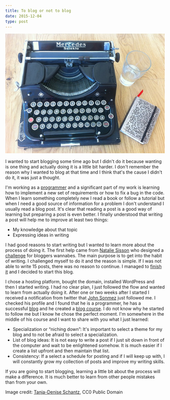 ```yaml
---
title: To blog or not to blog
date: 2015-12-04
type: post
---
```


![Featured imaged][featured-image]

I wanted to start blogging some time ago but I didn't do it because wanting is one thing and actually doing it is a little bit harder. I don't remember the reason why I wanted to blog at that time and I think that's the cause I didn't do it, it was just a thought.

I'm working as a [programmer][what-is-programmer] and a significant part of my work is learning how to implement a new set of requirements or how to fix a bug in the code. When I learn something completely new I read a book or follow a tutorial but when I need a good source of information for a problem I don't understand I usually read a blog post. It's clear that reading a post is a good way of learning but preparing a post is even better. I finally understood that writing a post will help me to improve at least two things:

* My knowledge about that topic
* Expressing ideas in writing

I had good reasons to start writing but I wanted to learn more about the process of doing it. The first help came from [Natalie Sisson][natalie-sisson] who designed a [challenge][15-days-freedom-blog-challenge] for bloggers wannabes. The main purpose is to get into the habit of writing. I challenged myself to do it and the reason is simple. If I was not able to write 15 posts, there was no reason to continue. I managed to [finish it][ep-wp] and I decided to start this blog.

I chose a hosting platform, bought the domain, installed WordPress and then I started writing. I had no clear plan, I just followed the flow and wanted to learn from actually doing it. After one or two weeks after I started I received a notification from twitter that [John Sonmez][jsonmez] just followed me. I checked his profile and I found that he is a programmer, he has a successful [blog][simple-programmer] and he created a [blog course][sp-blog-course]. I do not know why he started to follow me but I know he chose the perfect moment. I'm somewhere in the middle of his course and I want to share with you what I just learned:

* Specialization or “niching down”: It's important to select a theme for my blog and to not be afraid to select a specialization.
* List of blog ideas: It is not easy to write a post if I just sit down in front of the computer and wait to be enlightened somehow. It is much easier if I create a list upfront and then maintain that list.
* Consistency: If a select a schedule for posting and if I will keep up with, I will constantly grow my collection of posts and improve my writing skills.

If you are going to start blogging, learning a little bit about the process will make a difference. It is much better to learn from other people mistakes than from your own.

Image credit: [Tanja-Denise Schantz][pixabay-yourschantz], CC0 Public Domain

[featured-image]: typewriter-512149_640.jpg
[what-is-programmer]: /what-is-programmer/ "What is a programmer?"
[15-days-freedom-blog-challenge]:http://suitcaseentrepreneur.com/15-days-freedom-blog-challenge "15 Days to Freedom Blog Challenge"
[natalie-sisson]: http://suitcaseentrepreneur.com/about/ "Natalie: Who Are You and Why Are You Here?!"
[ep-wp]: https://espressoprogrammer.wordpress.com/ "Stuff for those who turn coffee into code"
[jsonmez]: https://twitter.com/jsonmez "John Sonmez"
[simple-programmer]: http://simpleprogrammer.com/ "Simple Programmer - making the complex simple"
[sp-blog-course]: http://devcareerboost.com/blog-course/
[pixabay-yourschantz]: https://pixabay.com/en/users/yourschantz-282976/